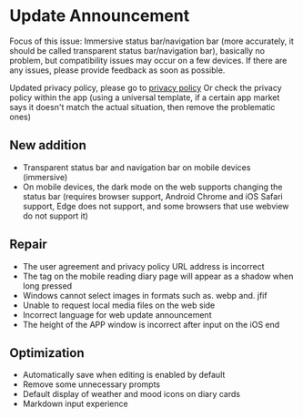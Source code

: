 ﻿# Update Announcement

Focus of this issue: Immersive status bar/navigation bar (more accurately, it should be called transparent status bar/navigation bar), basically no problem, but compatibility issues may occur on a few devices. If there are any issues, please provide feedback as soon as possible.

Updated privacy policy, please go to [privacy policy](https://raw.githubusercontent.com/Yu-Core/SwashbucklerDiary/master/src/SwashbucklerDiary.Rcl/wwwroot/docs/privacy-policy/en-US.md) Or check the privacy policy within the app (using a universal template, if a certain app market says it doesn't match the actual situation, then remove the problematic ones)

## New addition

* Transparent status bar and navigation bar on mobile devices (immersive)
* On mobile devices, the dark mode on the web supports changing the status bar (requires browser support, Android Chrome and iOS Safari support, Edge does not support, and some browsers that use webview do not support it)

## Repair

* The user agreement and privacy policy URL address is incorrect
* The tag on the mobile reading diary page will appear as a shadow when long pressed
* Windows cannot select images in formats such as. webp and. jfif
* Unable to request local media files on the web side
* Incorrect language for web update announcement
* The height of the APP window is incorrect after input on the iOS end

## Optimization

* Automatically save when editing is enabled by default
* Remove some unnecessary prompts
* Default display of weather and mood icons on diary cards
* Markdown input experience